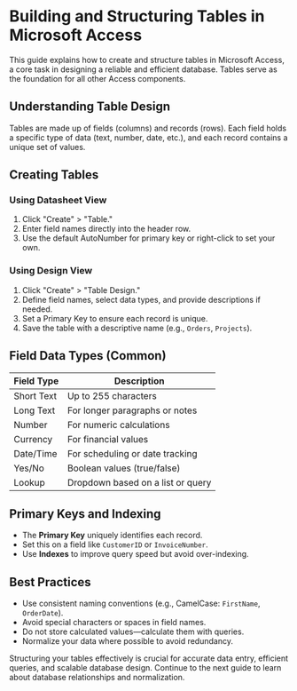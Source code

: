 # Building and Structuring Tables in Microsoft Access

This guide explains how to create and structure tables in Microsoft Access, a core task in designing a reliable and efficient database. Tables serve as the foundation for all other Access components.

## Understanding Table Design

Tables are made up of fields (columns) and records (rows). Each field holds a specific type of data (text, number, date, etc.), and each record contains a unique set of values.

## Creating Tables

### Using Datasheet View
1. Click "Create" > "Table."
2. Enter field names directly into the header row.
3. Use the default AutoNumber for primary key or right-click to set your own.

### Using Design View
1. Click "Create" > "Table Design."
2. Define field names, select data types, and provide descriptions if needed.
3. Set a Primary Key to ensure each record is unique.
4. Save the table with a descriptive name (e.g., `Orders`, `Projects`).

## Field Data Types (Common)

| Field Type   | Description                          |
|--------------|--------------------------------------|
| Short Text   | Up to 255 characters                 |
| Long Text    | For longer paragraphs or notes       |
| Number       | For numeric calculations             |
| Currency     | For financial values                 |
| Date/Time    | For scheduling or date tracking      |
| Yes/No       | Boolean values (true/false)          |
| Lookup       | Dropdown based on a list or query    |

## Primary Keys and Indexing

- The **Primary Key** uniquely identifies each record.
- Set this on a field like `CustomerID` or `InvoiceNumber`.
- Use **Indexes** to improve query speed but avoid over-indexing.

## Best Practices

- Use consistent naming conventions (e.g., CamelCase: `FirstName`, `OrderDate`).
- Avoid special characters or spaces in field names.
- Do not store calculated values—calculate them with queries.
- Normalize your data where possible to avoid redundancy.

Structuring your tables effectively is crucial for accurate data entry, efficient queries, and scalable database design. Continue to the next guide to learn about database relationships and normalization.
